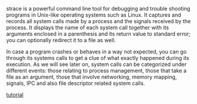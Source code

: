 strace is a powerful command line tool for debugging and trouble shooting programs in Unix-like operating systems such as Linux. It captures and records all system calls made by a process and the signals received by the process.
It displays the name of each system call together with its arguments enclosed in a parenthesis and its return value to standard error; you can optionally redirect it to a file as well.

In case a program crashes or behaves in a way not expected, you can go through its systems calls to get a clue of what exactly happened during its execution. As we will see later on, system calls can be categorized under different events: those relating to process management, those that take a file as an argument, those that involve networking, memory mapping, signals, IPC and also file descriptor related system calls.

[tutorial](https://www.tecmint.com/strace-commands-for-troubleshooting-and-debugging-linux/)
